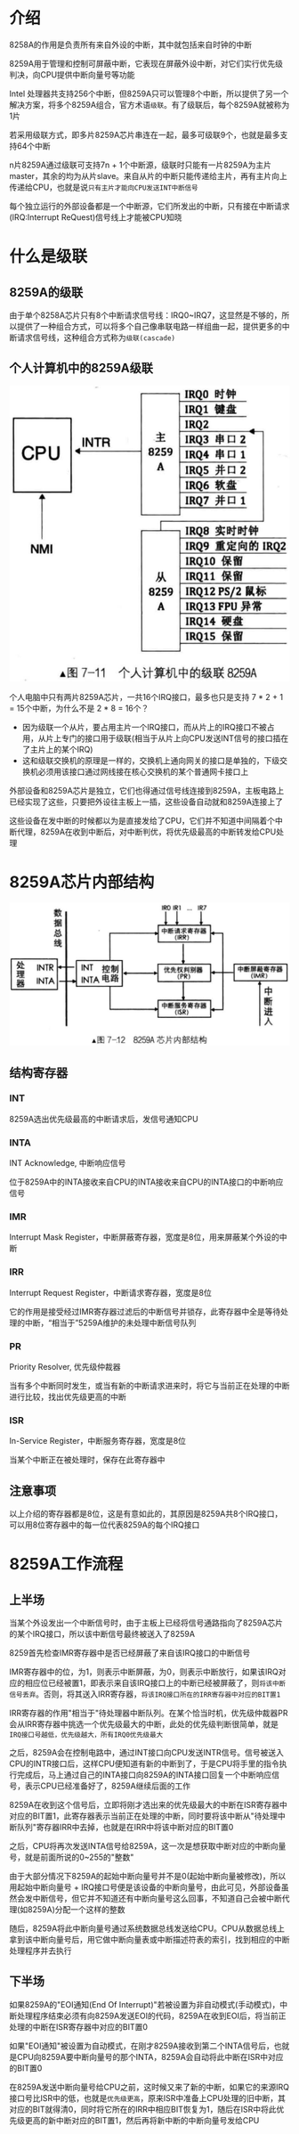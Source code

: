 # 介绍
8258A的作用是负责所有来自外设的中断，其中就包括来自时钟的中断

8259A用于管理和控制可屏蔽中断，它表现在屏蔽外设中断，对它们实行优先级判决，向CPU提供中断向量号等功能

Intel 处理器共支持256个中断，但8259A只可以管理8个中断，所以提供了另一个解决方案，将多个8259A组合，官方术语`级联`。有了级联后，每个8259A就被称为1片

若采用级联方式，即多片8259A芯片串连在一起，最多可级联9个，也就是最多支持64个中断

n片8259A通过级联可支持7n + 1个中断源，级联时只能有一片8259A为主片master，其余的均为从片slave。来自从片的中断只能传递给主片，再有主片向上传递给CPU，也就是说`只有主片才能向CPU发送INT中断信号`

每个独立运行的外部设备都是一个中断源，它们所发出的中断，只有接在中断请求(IRQ:Interrupt ReQuest)信号线上才能被CPU知晓

# 什么是级联
## 8259A的级联
由于单个8258A芯片只有8个中断请求信号线：IRQ0~IRQ7，这显然是不够的，所以提供了一种组合方式，可以将多个自己像串联电路一样组曲一起，提供更多的中断请求信号线，这种组合方式称为`级联(cascade)`

## 个人计算机中的8259A级联
![avatar](../images/interrupt_12.png)

个人电脑中只有两片8259A芯片，一共16个IRQ接口，最多也只是支持 7 * 2 + 1 = 15个中断，为什么不是 2 * 8 = 16个？
- 因为级联一个从片，要占用主片一个IRQ接口，而从片上的IRQ接口不被占用，从片上专门的接口用于级联(相当于从片上向CPU发送INT信号的接口插在了主片上的某个IRQ)
- 这和级联交换机的原理是一样的，交换机上通向网关的接口是单独的，下级交换机必须用该接口通过网线接在核心交换机的某个普通网卡接口上

外部设备和8259A芯片是独立，它们也得通过信号线连接到8259A，主板电路上已经实现了这些，只要把外设往主板上一插，这些设备自动就和8259A连接上了

这些设备在发中断的时候都以为是直接发给了CPU，它们并不知道中间隔着个中断代理，8259A在收到中断后，对中断判优，将优先级最高的中断转发给CPU处理

# 8259A芯片内部结构
![avatar](../images/interrupt_13.png)

## 结构寄存器
### INT
8259A选出优先级最高的中断请求后，发信号通知CPU

### INTA
INT Acknowledge, 中断响应信号

位于8259A中的INTA接收来自CPU的INTA接收来自CPU的INTA接口的中断响应信号

### IMR
Interrupt Mask Register，中断屏蔽寄存器，宽度是8位，用来屏蔽某个外设的中断

### IRR
Interrupt Request Register，中断请求寄存器，宽度是8位

它的作用是接受经过IMR寄存器过滤后的中断信号并锁存，此寄存器中全是等待处理的中断，“相当于”5259A维护的未处理中断信号队列

### PR
Priority Resolver, 优先级仲裁器

当有多个中断同时发生，或当有新的中断请求进来时，将它与当前正在处理的中断进行比较，找出优先级更高的中断

### ISR
In-Service Register，中断服务寄存器，宽度是8位

当某个中断正在被处理时，保存在此寄存器中


## 注意事项
以上介绍的寄存器都是8位，这是有意如此的，其原因是8259A共8个IRQ接口，可以用8位寄存器中的每一位代表8259A的每个IRQ接口

# 8259A工作流程
## 上半场
当某个外设发出一个中断信号时，由于主板上已经将信号通路指向了8259A芯片的某个IRQ接口，所以该中断信号最终被送入了8259A

8259首先检查IMR寄存器中是否已经屏蔽了来自该IRQ接口的中断信号

IMR寄存器中的位，为1，则表示中断屏蔽，为0，则表示中断放行，如果该IRQ对应的相应位已经被置1，即表示来自该IRQ接口上的中断已经被屏蔽了，则`将该中断信号丢弃`。否则，将其送入IRR寄存器，`将该IRQ接口所在的IRR寄存器中对应的BIT置1`

IRR寄存器的作用"相当于"待处理器中断队列。在某个恰当时机，优先级仲裁器PR会从IRR寄存器中挑选一个优先级最大的中断，此处的优先级判断很简单，就是`IRQ接口号越低，优先级越大，所有IRQ0优先级最大`

之后，8259A会在控制电路中，通过INT接口向CPU发送INTR信号。信号被送入CPU的INTR接口后，这样CPU便知道有新的中断到了，于是CPU将手里的指令执行完成后，马上通过自己的INTA接口向8259A的INTA接口回复一个中断响应信号，表示CPU已经准备好了，8259A继续后面的工作

8259A在收到这个信号后，立即将刚才选出来的优先级最大的中断在ISR寄存器中对应的BIT置1，此寄存器表示当前正在处理的中断，同时要将该中断从"待处理中断队列"寄存器IRR中去掉，也就是在IRR中将该中断对应的BIT置0

之后，CPU将再次发送INTA信号给8259A，这一次是想获取中断对应的中断向量号，就是前面所说的0~255的"整数"

由于大部分情况下8259A的起始中断向量号并不是0(起始中断向量被修改)，所以用起始中断向量号 + IRQ接口号便是该设备的中断向量号，由此可见，外部设备虽然会发中断信号，但它并不知道还有中断向量号这么回事，不知道自己会被中断代理(如8259A)分配一个这样的整数

随后，8259A将此中断向量号通过系统数据总线发送给CPU。CPU从数据总线上拿到该中断向量号后，用它做中断向量表或中断描述符表的索引，找到相应的中断处理程序并去执行

## 下半场
如果8259A的"EOI通知(End Of Interrupt)"若被设置为非自动模式(手动模式)，中断处理程序结束必须有向8259A发送EOI的代码，8259A在收到EOI后，将当前正处理的中断在ISR寄存器中对应的BIT置0

如果"EOI通知"被设置为自动模式，在刚才8259A接收到第二个INTA信号后，也就是CPU向8259A要中断向量号的那个INTA，8259A会自动将此中断在ISR中对应的BIT置0

在8259A发送中断向量号给CPU之前，这时候又来了新的中断，如果它的来源IRQ接口号比ISR中的低，也就是`优先级更高`，原来ISR中准备上CPU处理的旧中断，其对应的BIT就得清0，同时将它所在的IRR中相应BIT恢复为1，随后在ISR中将此优先级更高的新中断对应的BIT置1，然后再将新中断的中断向量号发给CPU